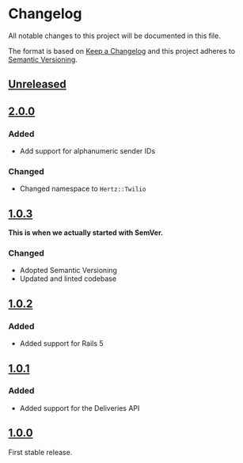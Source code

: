 # Changelog

All notable changes to this project will be documented in this file.

The format is based on [Keep a Changelog](http://keepachangelog.com/en/1.0.0/) and this project
adheres to [Semantic Versioning](http://semver.org/spec/v2.0.0.html).

## [Unreleased]

## [2.0.0]

### Added

- Add support for alphanumeric sender IDs

### Changed

- Changed namespace to `Hertz::Twilio`

## [1.0.3]

**This is when we actually started with SemVer.**

### Changed

- Adopted Semantic Versioning
- Updated and linted codebase

## [1.0.2]

### Added

- Added support for Rails 5

## [1.0.1]

### Added

- Added support for the Deliveries API

## [1.0.0]

First stable release.

[Unreleased]: https://github.com/aldesantis/hertz/compare/v2.0.0...HEAD
[2.0.0]: https://github.com/aldesantis/hertz/compare/v1.0.3...v2.0.0
[1.0.3]: https://github.com/aldesantis/hertz/compare/v1.0.2...v1.0.3
[1.0.2]: https://github.com/aldesantis/hertz/compare/v1.0.1...v1.0.2
[1.0.1]: https://github.com/aldesantis/hertz/compare/v1.0.0...v1.0.1
[1.0.0]: https://github.com/aldesantis/hertz/tree/v1.0.0
